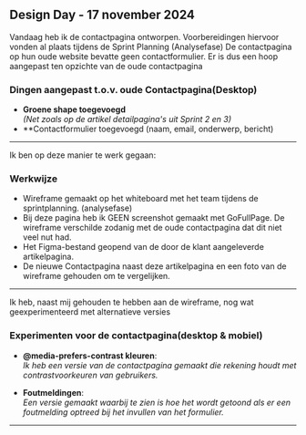 ## Design Day - 17 november 2024

Vandaag heb ik de contactpagina ontworpen. Voorbereidingen hiervoor vonden al plaats tijdens de Sprint Planning (Analysefase)
De contactpagina op hun oude website bevatte geen contactformulier. Er is dus een hoop aangepast ten opzichte van de oude contactpagina
### Dingen aangepast t.o.v. oude Contactpagina(Desktop)

- **Groene shape toegevoegd**  
  *(Net zoals op de artikel detailpagina's uit Sprint 2 en 3)*  
- **Contactformulier toegevoegd (naam, email, onderwerp, bericht) 
---
Ik ben op deze manier te werk gegaan:
### Werkwijze

  - Wireframe gemaakt op het whiteboard met het team tijdens de sprintplanning. (analysefase)
  - Bij deze pagina heb ik GEEN screenshot gemaakt met GoFullPage. De wireframe verschilde zodanig met de oude contactpagina dat dit niet veel nut had.
  - Het Figma-bestand geopend van de door de klant aangeleverde artikelpagina.  
  - De nieuwe Contactpagina naast deze artikelpagina en een foto van de wireframe gehouden om te vergelijken.  

---
Ik heb, naast mij gehouden te hebben aan de wireframe, nog wat geexperimenteerd met alternatieve versies
### Experimenten voor de contactpagina(desktop & mobiel)

- **@media-prefers-contrast kleuren**:  
  *Ik heb een versie van de contactpagina gemaakt die rekening houdt met contrastvoorkeuren van gebruikers.*

- **Foutmeldingen**:  
  *Een versie gemaakt waarbij te zien is hoe het wordt getoond als er een foutmelding optreed bij het invullen van het formulier.*

---
